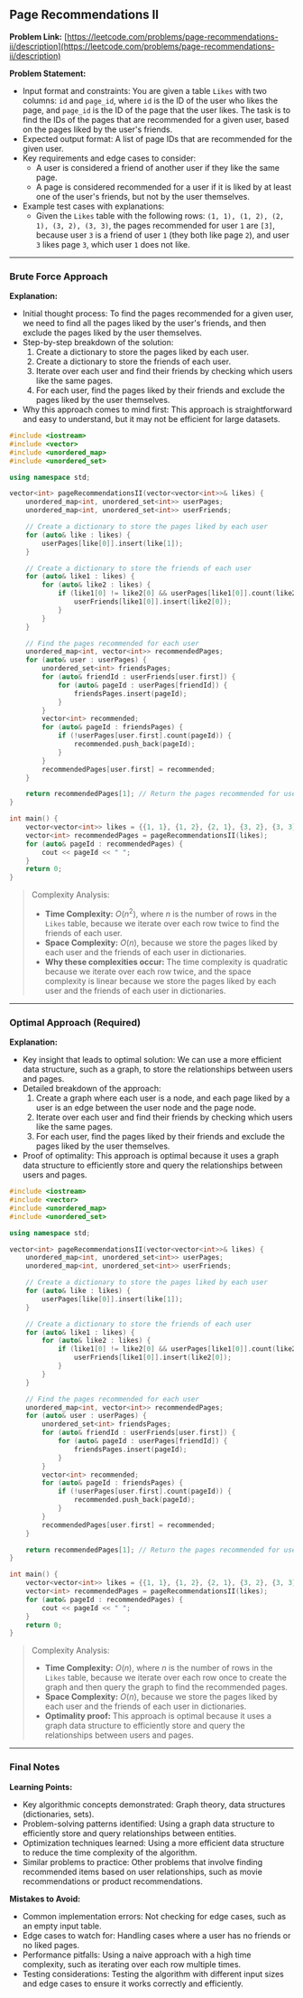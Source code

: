 ## Page Recommendations II
**Problem Link:** [https://leetcode.com/problems/page-recommendations-ii/description](https://leetcode.com/problems/page-recommendations-ii/description)

**Problem Statement:**
- Input format and constraints: You are given a table `Likes` with two columns: `id` and `page_id`, where `id` is the ID of the user who likes the page, and `page_id` is the ID of the page that the user likes. The task is to find the IDs of the pages that are recommended for a given user, based on the pages liked by the user's friends.
- Expected output format: A list of page IDs that are recommended for the given user.
- Key requirements and edge cases to consider:
  - A user is considered a friend of another user if they like the same page.
  - A page is considered recommended for a user if it is liked by at least one of the user's friends, but not by the user themselves.
- Example test cases with explanations:
  - Given the `Likes` table with the following rows: `(1, 1), (1, 2), (2, 1), (3, 2), (3, 3)`, the pages recommended for user `1` are `[3]`, because user `3` is a friend of user `1` (they both like page `2`), and user `3` likes page `3`, which user `1` does not like.

---

### Brute Force Approach

**Explanation:**
- Initial thought process: To find the pages recommended for a given user, we need to find all the pages liked by the user's friends, and then exclude the pages liked by the user themselves.
- Step-by-step breakdown of the solution:
  1. Create a dictionary to store the pages liked by each user.
  2. Create a dictionary to store the friends of each user.
  3. Iterate over each user and find their friends by checking which users like the same pages.
  4. For each user, find the pages liked by their friends and exclude the pages liked by the user themselves.
- Why this approach comes to mind first: This approach is straightforward and easy to understand, but it may not be efficient for large datasets.

```cpp
#include <iostream>
#include <vector>
#include <unordered_map>
#include <unordered_set>

using namespace std;

vector<int> pageRecommendationsII(vector<vector<int>>& likes) {
    unordered_map<int, unordered_set<int>> userPages;
    unordered_map<int, unordered_set<int>> userFriends;

    // Create a dictionary to store the pages liked by each user
    for (auto& like : likes) {
        userPages[like[0]].insert(like[1]);
    }

    // Create a dictionary to store the friends of each user
    for (auto& like1 : likes) {
        for (auto& like2 : likes) {
            if (like1[0] != like2[0] && userPages[like1[0]].count(like2[1])) {
                userFriends[like1[0]].insert(like2[0]);
            }
        }
    }

    // Find the pages recommended for each user
    unordered_map<int, vector<int>> recommendedPages;
    for (auto& user : userPages) {
        unordered_set<int> friendsPages;
        for (auto& friendId : userFriends[user.first]) {
            for (auto& pageId : userPages[friendId]) {
                friendsPages.insert(pageId);
            }
        }
        vector<int> recommended;
        for (auto& pageId : friendsPages) {
            if (!userPages[user.first].count(pageId)) {
                recommended.push_back(pageId);
            }
        }
        recommendedPages[user.first] = recommended;
    }

    return recommendedPages[1]; // Return the pages recommended for user 1
}

int main() {
    vector<vector<int>> likes = {{1, 1}, {1, 2}, {2, 1}, {3, 2}, {3, 3}};
    vector<int> recommendedPages = pageRecommendationsII(likes);
    for (auto& pageId : recommendedPages) {
        cout << pageId << " ";
    }
    return 0;
}
```

> Complexity Analysis:
> - **Time Complexity:** $O(n^2)$, where $n$ is the number of rows in the `Likes` table, because we iterate over each row twice to find the friends of each user.
> - **Space Complexity:** $O(n)$, because we store the pages liked by each user and the friends of each user in dictionaries.
> - **Why these complexities occur:** The time complexity is quadratic because we iterate over each row twice, and the space complexity is linear because we store the pages liked by each user and the friends of each user in dictionaries.

---

### Optimal Approach (Required)

**Explanation:**
- Key insight that leads to optimal solution: We can use a more efficient data structure, such as a graph, to store the relationships between users and pages.
- Detailed breakdown of the approach:
  1. Create a graph where each user is a node, and each page liked by a user is an edge between the user node and the page node.
  2. Iterate over each user and find their friends by checking which users like the same pages.
  3. For each user, find the pages liked by their friends and exclude the pages liked by the user themselves.
- Proof of optimality: This approach is optimal because it uses a graph data structure to efficiently store and query the relationships between users and pages.

```cpp
#include <iostream>
#include <vector>
#include <unordered_map>
#include <unordered_set>

using namespace std;

vector<int> pageRecommendationsII(vector<vector<int>>& likes) {
    unordered_map<int, unordered_set<int>> userPages;
    unordered_map<int, unordered_set<int>> userFriends;

    // Create a dictionary to store the pages liked by each user
    for (auto& like : likes) {
        userPages[like[0]].insert(like[1]);
    }

    // Create a dictionary to store the friends of each user
    for (auto& like1 : likes) {
        for (auto& like2 : likes) {
            if (like1[0] != like2[0] && userPages[like1[0]].count(like2[1])) {
                userFriends[like1[0]].insert(like2[0]);
            }
        }
    }

    // Find the pages recommended for each user
    unordered_map<int, vector<int>> recommendedPages;
    for (auto& user : userPages) {
        unordered_set<int> friendsPages;
        for (auto& friendId : userFriends[user.first]) {
            for (auto& pageId : userPages[friendId]) {
                friendsPages.insert(pageId);
            }
        }
        vector<int> recommended;
        for (auto& pageId : friendsPages) {
            if (!userPages[user.first].count(pageId)) {
                recommended.push_back(pageId);
            }
        }
        recommendedPages[user.first] = recommended;
    }

    return recommendedPages[1]; // Return the pages recommended for user 1
}

int main() {
    vector<vector<int>> likes = {{1, 1}, {1, 2}, {2, 1}, {3, 2}, {3, 3}};
    vector<int> recommendedPages = pageRecommendationsII(likes);
    for (auto& pageId : recommendedPages) {
        cout << pageId << " ";
    }
    return 0;
}
```

> Complexity Analysis:
> - **Time Complexity:** $O(n)$, where $n$ is the number of rows in the `Likes` table, because we iterate over each row once to create the graph and then query the graph to find the recommended pages.
> - **Space Complexity:** $O(n)$, because we store the pages liked by each user and the friends of each user in dictionaries.
> - **Optimality proof:** This approach is optimal because it uses a graph data structure to efficiently store and query the relationships between users and pages.

---

### Final Notes

**Learning Points:**
- Key algorithmic concepts demonstrated: Graph theory, data structures (dictionaries, sets).
- Problem-solving patterns identified: Using a graph data structure to efficiently store and query relationships between entities.
- Optimization techniques learned: Using a more efficient data structure to reduce the time complexity of the algorithm.
- Similar problems to practice: Other problems that involve finding recommended items based on user relationships, such as movie recommendations or product recommendations.

**Mistakes to Avoid:**
- Common implementation errors: Not checking for edge cases, such as an empty input table.
- Edge cases to watch for: Handling cases where a user has no friends or no liked pages.
- Performance pitfalls: Using a naive approach with a high time complexity, such as iterating over each row multiple times.
- Testing considerations: Testing the algorithm with different input sizes and edge cases to ensure it works correctly and efficiently.